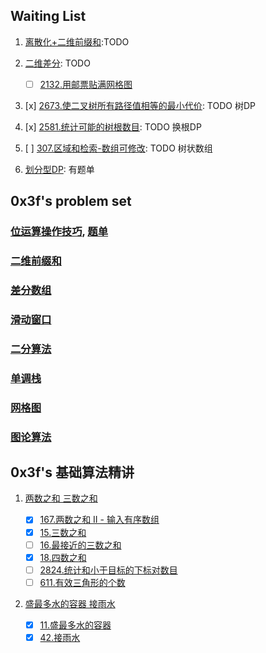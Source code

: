 ## Waiting List

1. [离散化+二维前缀和](https://www.cnblogs.com/tyriis/p/15362478.html):TODO
2. [二维差分](https://leetcode.cn/problems/stamping-the-grid/solutions/1199642/wu-nao-zuo-fa-er-wei-qian-zhui-he-er-wei-zwiu/):
   TODO

    - [ ] [2132.用邮票贴满网格图](https://leetcode.cn/problems/stamping-the-grid/)

3. [x] [2673.使二叉树所有路径值相等的最小代价](https://leetcode.cn/problems/make-costs-of-paths-equal-in-a-binary-tree/):
   TODO 树DP
4. [x] [2581.统计可能的树根数目](https://leetcode.cn/problems/count-number-of-possible-root-nodes/): TODO 换根DP
5. [ ] [307.区域和检索-数组可修改](https://leetcode.cn/problems/range-sum-query-mutable/solutions/2524481/dai-ni-fa-ming-shu-zhuang-shu-zu-fu-shu-lyfll/):
   TODO 树状数组
6. [划分型DP](https://leetcode.cn/problems/maximum-strength-of-k-disjoint-subarrays/solutions/2678061/qian-zhui-he-hua-fen-xing-dpshi-zi-bian-ap5z5/):
   有题单

## 0x3f's problem set

### [位运算操作技巧](https://leetcode.cn/circle/discuss/CaOJ45/), [题单](https://leetcode.cn/circle/discuss/dHn9Vk/)

### [二维前缀和](https://leetcode.cn/circle/discuss/UUuRex/)

### [差分数组](https://leetcode.cn/circle/discuss/FfMCgb/)

### [滑动窗口](https://leetcode.cn/circle/discuss/0viNMK/)

### [二分算法](https://leetcode.cn/circle/discuss/SqopEo/)

### [单调栈](https://leetcode.cn/circle/discuss/9oZFK9/)

### [网格图](https://leetcode.cn/circle/discuss/YiXPXW/)

### [图论算法](https://leetcode.cn/circle/discuss/01LUak/)

## 0x3f's 基础算法精讲

1. [两数之和 三数之和](https://www.bilibili.com/video/BV1bP411c7oJ/)

    - [x] [167.两数之和 II - 输入有序数组](https://leetcode.cn/problems/two-sum-ii-input-array-is-sorted/)
    - [x] [15.三数之和](https://leetcode.cn/problems/3sum)
    - [ ] [16.最接近的三数之和](https://leetcode.cn/problems/3sum-closest/)
    - [x] [18.四数之和](https://leetcode.cn/problems/4sum/)
    - [ ] [2824.统计和小于目标的下标对数目](https://leetcode.cn/problems/count-pairs-whose-sum-is-less-than-target/)
    - [ ] [611.有效三角形的个数](https://leetcode.cn/problems/valid-triangle-number/)

2. [盛最多水的容器 接雨水](https://www.bilibili.com/video/BV1Qg411q7ia/)

    - [x] [11.盛最多水的容器](https://leetcode.cn/problems/container-with-most-water/)
    - [x] [42.接雨水](https://leetcode.cn/problems/trapping-rain-water/)
